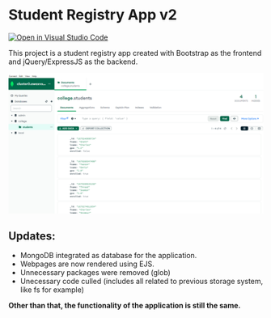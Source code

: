 # Student Registry App v2

[![Open in Visual Studio Code](https://classroom.github.com/assets/open-in-vscode-c66648af7eb3fe8bc4f294546bfd86ef473780cde1dea487d3c4ff354943c9ae.svg)](https://classroom.github.com/online_ide?assignment_repo_id=10527656&assignment_repo_type=AssignmentRepo)

This project is a student registry app created with Bootstrap as the frontend and jQuery/ExpressJS as the backend. 

![mongo-compass](/images/mongo-compass.PNG)


## Updates:
- MongoDB integrated as database for the application.
- Webpages are now rendered using EJS.
- Unnecessary packages were removed (glob)
- Unecessary code culled (includes all related to previous storage system, like fs for example)

**Other than that, the functionality of the application is still the same.**
